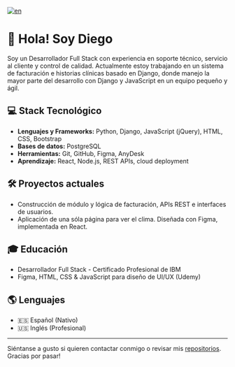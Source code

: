 [![en](https://img.shields.io/badge/lang-en-blue.svg)](https://github.com/GuatilaM/GuatilaM/blob/main/README.md)

# 👋 Hola! Soy Diego

Soy un Desarrollador Full Stack con experiencia en soporte técnico, servicio al cliente y control de calidad. Actualmente estoy trabajando en un sistema de facturación e historias clínicas basado en Django, donde manejo la mayor parte del desarrollo con Django y JavaScript en un equipo pequeño y ágil.

## 💻 Stack Tecnológico
- **Lenguajes y Frameworks:** Python, Django, JavaScript (jQuery), HTML, CSS, Bootstrap
- **Bases de datos:** PostgreSQL
- **Herramientas:** Git, GitHub, Figma, AnyDesk
- **Aprendizaje:** React, Node.js, REST APIs, cloud deployment

## 🛠️ Proyectos actuales
- Construcción de módulo y lógica de facturación, APIs REST e interfaces de usuarios.
- Aplicación de una sóla página para ver el clima. Diseñada con Figma, implementada en React. 

## 🎓 Educación
- Desarrollador Full Stack - Certificado Profesional de IBM
- Figma, HTML, CSS & JavaScript para diseño de UI/UX (Udemy)

## 🌎 Lenguajes
- 🇪🇸 Español (Nativo)
- 🇺🇸 Inglés (Profesional)

---

Siéntanse a gusto si quieren contactar conmigo o revisar mis [repositorios](https://github.com/GuatilaM?tab=repositories). Gracias por pasar!
